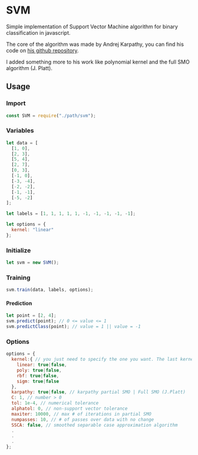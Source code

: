 # SVM

Simple implementation of Support Vector Machine algorithm for binary classification in javascript.

The core of the algorithm was made by Andrej Karpathy, you can find his code on [his github repository](https://github.com/karpathy/svmjs).

I added something more to his work like polynomial kernel and the full SMO algorithm (J. Platt).

## Usage

### Import

```javascript
const SVM = require("./path/svm");
```

### Variables

```javascript
let data = [
  [1, 0],
  [2, 3],
  [5, 4],
  [2, 7],
  [0, 3],
  [-1, 0],
  [-3, -4],
  [-2, -2],
  [-1, -1],
  [-5, -2]
];

let labels = [1, 1, 1, 1, 1, -1, -1, -1, -1, -1];

let options = {
  kernel: "linear"
};
```

### Initialize

```javascript
let svm = new SVM();
```

### Training

```javascript
svm.train(data, labels, options);
```

#### Prediction

```javascript
let point = [2, 4];
svm.predict(point); // 0 <= value <= 1
svm.predictClass(point); // value = 1 || value = -1
```

### Options

```javascript
options = {
  kernel:{ // you just need to specify the one you want. The last kernel set to true will be used
    linear: true|false,
    poly: true|false,
    rbf: true|false,
    sigm: true|false
  },
  karpathy: true|false, // karpathy partial SMO | Full SMO (J.Platt)
  C: 1, // number > 0
  tol: 1e-4, // numerical tolerance
  alphatol: 0, // non-support vector tolerance
  maxiter: 10000, // max # of iterations in partial SMO
  numpasses: 10, // # of passes over data with no change
  SSCA: false, // smoothed separable case approximation algorithm
  .
  .
  .
};
```
